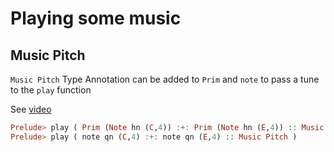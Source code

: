 # Playing some music

## Music Pitch 

`Music Pitch` Type Annotation can be added to `Prim` and `note` to pass a tune to the `play` function 

See [video](https://youtu.be/UVcXNhgVr9o?t=180)

```haskell
Prelude> play ( Prim (Note hn (C,4)) :+: Prim (Note hn (E,4)) :: Music Pitch )
Prelude> play ( note qn (C,4) :+: note qn (E,4) :: Music Pitch )
```
